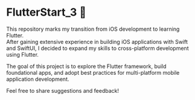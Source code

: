 # FlutterStart_3 🚀

This repository marks my transition from iOS development to learning Flutter.  
After gaining extensive experience in building iOS applications with Swift and SwiftUI, I decided to expand my skills to cross-platform development using Flutter.  

The goal of this project is to explore the Flutter framework, build foundational apps, and adopt best practices for multi-platform mobile application development.  

Feel free to share suggestions and feedback!  